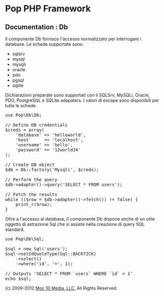 Pop PHP Framework
=================

Documentation : Db
------------------

Il componente Db fornisce l'accesso normalizzato per interrogare i database. Le schede supportate sono:

* sqlsrv
* mysql
* mysqli
* oracle
* pdo
* pgsql
* sqlite

Dichiarazioni preparate sono supportati con il SQLSrv, MySQLi, Oracle, PDO, PostgreSQL e SQLite adapaters. I valori di escape sono disponibili per tutte le schede.

<pre>
use Pop\Db\Db;

// Define DB credentials
$creds = array(
    'database' => 'helloworld',
    'host'     => 'localhost',
    'username' => 'hello',
    'password' => '12world34'
);

// Create DB object
$db = Db::factory('Mysqli', $creds);

// Perform the query
$db->adapter()->query('SELECT * FROM users');

// Fetch the results
while (($row = $db->adapter()->fetch()) != false) {
    print_r($row);
}
</pre>

Oltre a l'accesso al database, il componente Db dispone anche di un utile oggetto di astrazione Sql che si assiste nella creazione di query SQL standard.

<pre>
use Pop\Db\Sql;

$sql = new Sql('users');
$sql->setIdQuoteType(Sql::BACKTICK)
    ->select()
    ->where('id', '=', 1);

// Outputs 'SELECT * FROM `users` WHERE `id` = 1'
echo $sql;
</pre>

(c) 2009-2012 [Moc 10 Media, LLC.](http://www.moc10media.com) All Rights Reserved.

